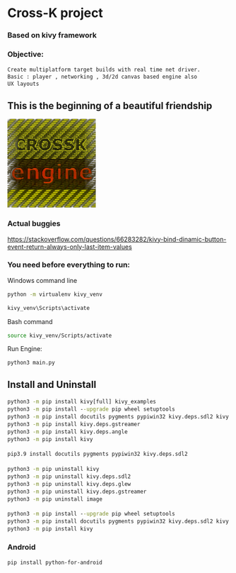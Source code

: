 # Cross-K project
### Based on kivy framework
### Objective:
    Create multiplatform target builds with real time net driver.
    Basic : player , networking , 3d/2d canvas based engine also 
    UX layouts 

## This is the beginning of a beautiful friendship
![](https://github.com/zlatnaspirala/cross-k/blob/master/engine/assets/logo/logo.png)

### Actual buggies
https://stackoverflow.com/questions/66283282/kivy-bind-dinamic-button-event-return-always-only-last-item-values

### You need before everything to run:

Windows command line
```cmd
python -m virtualenv kivy_venv
```

```cmd
kivy_venv\Scripts\activate
```

Bash command
```bash
source kivy_venv/Scripts/activate
```

Run Engine:
```
python3 main.py
```

## Install and Uninstall

```cmd
python3 -m pip install kivy[full] kivy_examples 
python3 -m pip install --upgrade pip wheel setuptools 
python3 -m pip install docutils pygments pypiwin32 kivy.deps.sdl2 kivy.deps.glew --user
python3 -m pip install kivy.deps.gstreamer
python3 -m pip install kivy.deps.angle
python3 -m pip install kivy

pip3.9 install docutils pygments pypiwin32 kivy.deps.sdl2

python3 -m pip uninstall kivy
python3 -m pip uninstall kivy.deps.sdl2
python3 -m pip uninstall kivy.deps.glew
python3 -m pip uninstall kivy.deps.gstreamer
python3 -m pip uninstall image

python3 -m pip install --upgrade pip wheel setuptools
python3 -m pip install docutils pygments pypiwin32 kivy.deps.sdl2 kivy.deps.glew --extra-index-url https://kivy.org/downloads/packages/simple/
python3 -m pip install kivy
```

### Android

```
pip install python-for-android
```